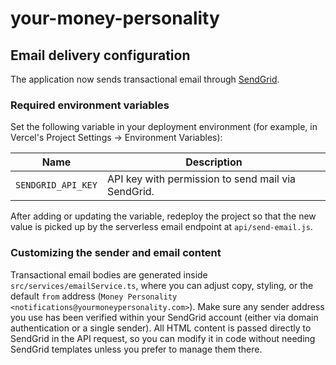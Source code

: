 # your-money-personality

## Email delivery configuration

The application now sends transactional email through [SendGrid](https://sendgrid.com/).

### Required environment variables

Set the following variable in your deployment environment (for example, in Vercel's
Project Settings → Environment Variables):

| Name | Description |
| --- | --- |
| `SENDGRID_API_KEY` | API key with permission to send mail via SendGrid. |

After adding or updating the variable, redeploy the project so that the new value is
picked up by the serverless email endpoint at `api/send-email.js`.

### Customizing the sender and email content

Transactional email bodies are generated inside
`src/services/emailService.ts`, where you can adjust copy, styling, or the
default `from` address (`Money Personality <notifications@yourmoneypersonality.com>`).
Make sure any sender address you use has been verified within your SendGrid
account (either via domain authentication or a single sender). All HTML content is
passed directly to SendGrid in the API request, so you can modify it in code without
needing SendGrid templates unless you prefer to manage them there.